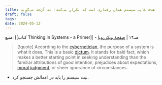 ```yaml
---
title: هدف غایی سیستم همان رفتاری است که تکرار می‌کند؛ نه آن‌چه می‌گوید
draft: false
tags: 
date: 2024-05-13
---
```

منبع: [[کتاب Thinking in Systems - a Primer]] - صـ۱۴ | [صفحهٔ ویکی‌پدیا](https://en.wikipedia.org/wiki/The_purpose_of_a_system_is_what_it_does)

> [!quote] 
> According to the [cybernetician](https://en.wikipedia.org/wiki/Cybernetician "Cybernetician"), the purpose of a system is what it does. This is a basic [dictum](https://en.wikipedia.org/wiki/Dictum "Dictum"). It stands for bald fact, which makes a better starting point in seeking understanding than the familiar attributions of good intention, prejudices about expectations, [moral judgment](https://en.wikipedia.org/wiki/Moral_judgment "Moral judgment"), or sheer ignorance of circumstances.

- نیت سیستم را باید در اعمالش جستجو کرد. 